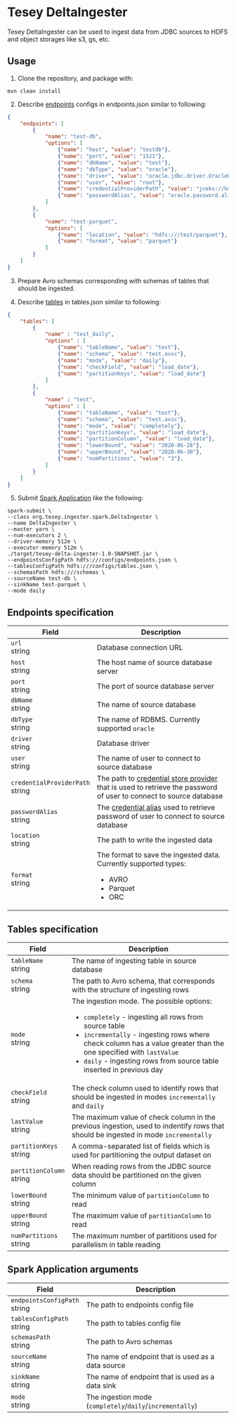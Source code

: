 # Tesey DeltaIngester

Tesey DeltaIngester can be used to ingest data from JDBC sources to HDFS and object storages like s3, gs, etc.

## Usage

1. Clone the repository, and package with:

```
mvn clean install
```

2. Describe <a href="#deltaingester.io/EndpointsSpecification">endpoints</a> configs in endpoints.json similar to following:
```json
{
    "endpoints": [
        {
            "name": "test-db",
            "options": [
                {"name": "host", "value": "testdb"},
                {"name": "port", "value": "1521"},
                {"name": "dbName", "value": "test"},
                {"name": "dbType", "value": "oracle"},
                {"name": "driver", "value": "oracle.jdbc.driver.OracleDriver"},
                {"name": "user", "value": "root"},
                {"name": "credentialProviderPath", "value": "jceks://hdfs/user/hadoop/test-root-key.jceks"},
                {"name": "passwordAlias", "value": "oracle.password.alias"}
            ]
        },
        {
            "name": "test-parquet",
            "options": [
                {"name": "location", "value": "hdfs:///test/parquet"},
                {"name": "format", "value": "parquet"}
            ]
        }
    ]
}
```

3. Prepare Avro schemas corresponding with schemas of tables that should be ingested.

4. Describe <a href="#deltaingester.io/TablesSpecification">tables</a> in tables.json similar to following:
```json
{
    "tables": [
        {
            "name" : "test_daily",
            "options" : [
                {"name": "tableName", "value": "test"},
                {"name": "schema", "value": "test.avsc"},
                {"name": "mode", "value": "daily"},
                {"name": "checkField", "value": "load_date"},
                {"name": "partitionKeys", "value": "load_date"}
            ]
        },
        {
            "name" : "test",
            "options" : [
                {"name": "tableName", "value": "test"},
                {"name": "schema", "value": "test.avsc"},
                {"name": "mode", "value": "completely"},
                {"name": "partitionKeys", "value": "load_date"},
                {"name": "partitionColumn", "value": "load_date"},
                {"name": "lowerBound", "value": "2020-06-28"},
                {"name": "upperBound", "value": "2020-06-30"},
                {"name": "numPartitions", "value": "3"},
            ]
        }
    ]
}
```

5. Submit <a href="#deltaingester.io/SparkApplicationArguments">Spark Application</a> like the following:
```shell script
spark-submit \
--class org.tesey.ingester.spark.DeltaIngester \
--name DeltaIngester \
--master yarn \
--num-executors 2 \
--driver-memory 512m \
--executor-memory 512m \
./target/tesey-delta-ingester-1.0-SNAPSHOT.jar \
--endpointsConfigPath hdfs:///configs/endpoints.json \
--tablesConfigPath hdfs:///configs/tables.json \
--schemasPath hdfs:///schemas \
--sourceName test-db \
--sinkName test-parquet \
--mode daily
```

<h2 id="deltaingester.io/EndpointsSpecification">Endpoints specification
</h2>
<table>
<thead>
<tr>
<th>Field</th>
<th>Description</th>
</tr>
</thead>
<tbody>
<tr>
<td>
<code>url</code></br>
string</td>
<td>
Database connection URL
</td>
</tr>
<tr>
<td>
<code>host</code></br>
string</td>
<td>
The host name of source database server
</td>
</tr>
<tr>
<td>
<code>port</code></br>
string</td>
<td>
The port of source database server
</td>
</tr>
<tr>
<td>
<code>dbName</code></br>
string</td>
<td>
The name of source database
</td>
</tr>
<tr>
<td>
<code>dbType</code></br>
string</td>
<td>
The name of RDBMS. Currently supported <code>oracle</code>
</td>
</tr>
<tr>
<td>
<code>driver</code></br>
string</td>
<td>
Database driver
</td>
</tr>
<tr>
<td>
<code>user</code></br>
string</td>
<td>
The name of user to connect to source database
</td>
</tr>
<tr>
<td>
<code>credentialProviderPath</code></br>
string</td>
<td>
The path to <a href="https://hadoop.apache.org/docs/current/hadoop-project-dist/hadoop-common/CredentialProviderAPI.html">credential store provider</a> that is used to retrieve the password of user to connect to source database
</td>
</tr>
<tr>
<td>
<code>passwordAlias</code></br>
string</td>
<td>
The <a href="https://hadoop.apache.org/docs/current/hadoop-project-dist/hadoop-common/CredentialProviderAPI.html">credential alias</a> used to retrieve password of user to connect to source database
</td>
</tr>
<tr>
<td>
<code>location</code></br>
string</td>
<td>
The path to write the ingested data
</td>
</tr>
<tr>
<td>
<code>format</code></br>
string</td>
<td>
The format to save the ingested data. Currently supported types:

* AVRO
* Parquet
* ORC
</td>
</tr>
</tbody>
</table>

<h2 id="deltaingester.io/TablesSpecification">Tables specification
</h2>
<table>
<thead>
<tr>
<th>Field</th>
<th>Description</th>
</tr>
</thead>
<tbody>
<tr>
<td>
<code>tableName</code></br>
string</td>
<td>
The name of ingesting table in source database
</td>
<tr>
<td>
<code>schema</code></br>
string</td>
<td>
The path to Avro schema, that corresponds with the structure of ingesting rows
</td>
</tr>
<tr>
<td>
<code>mode</code></br>
string</td>
<td>
The ingestion mode. The possible options:

* <code>completely</code> - ingesting all rows from source table
* <code>incrementally</code> - ingesting rows where check column has a value greater than the one specified with <code>lastValue</code>
* <code>daily</code> - ingesting rows from source table inserted in previous day 
</td>
</tr>
<tr>
<td>
<code>checkField</code></br>
string</td>
<td>
The check column used to identify rows that should be ingested in modes <code>incrementally</code> and <code>daily</code>
</td>
</tr>
<tr>
<td>
<code>lastValue</code></br>
string</td>
<td>
The maximum value of check column in the previous ingestion, used to indentify rows that should be ingested in mode <code>incrementally</code>
</td>
</tr>
<tr>
<td>
<code>partitionKeys</code></br>
string</td>
<td>
A comma-separated list of fields which is used for partitioning the output dataset on
</td>
</tr>
<tr>
<td>
<code>partitionColumn</code></br>
string</td>
<td>
When reading rows from the JDBC source data should be partitioned on the given column
</td>
</tr>
<tr>
<td>
<code>lowerBound</code></br>
string</td>
<td>
The minimum value of <code>partitionColumn</code> to read
</td>
</tr>
<tr>
<td>
<code>upperBound</code></br>
string</td>
<td>
The maximum value of <code>partitionColumn</code> to read
</td>
</tr>
<tr>
<td>
<code>numPartitions</code></br>
string</td>
<td>
The maximum number of partitions used for parallelism in table reading
</td>
</tr>
</tbody>
</table>

<h2 id="deltaingester.io/SparkApplicationArguments">Spark Application arguments
</h2>
<table>
<thead>
<tr>
<th>Field</th>
<th>Description</th>
</tr>
</thead>
<tbody>
<tr>
<td>
<code>endpointsConfigPath</code></br>
string</td>
<td>
The path to endpoints config file
</td>
</tr>
<tr>
<td>
<code>tablesConfigPath</code></br>
string</td>
<td>
The path to tables config file
</td>
</tr>
<tr>
<td>
<code>schemasPath</code></br>
string</td>
<td>
The path to Avro schemas
</td>
</tr>
<tr>
<td>
<code>sourceName</code></br>
string</td>
<td>
The name of endpoint that is used as a data source
</td>
</tr>
<tr>
<td>
<code>sinkName</code></br>
string</td>
<td>
The name of endpoint that is used as a data sink
</td>
</tr>
<tr>
<td>
<code>mode</code></br>
string</td>
<td>
The ingestion mode (<code>completely</code>/<code>daily</code>/<code>incrementally</code>)
</td>
</tr>
</tbody>
</table>

